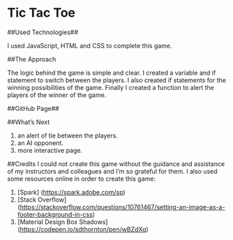 # Tic Tac Toe 
##Used Technologies## 

 I used JavaScript, HTML and CSS to complete this game. 

##The Approach

The logic behind the game is simple and clear. I created a variable and if statement to switch between the players. I also created if statements for the winning possibilities of the game. Finally I created a function to alert the players of the winner of the game.  

##GitHub Page## 


##What’s Next
1.  an alert of tie between the players.
2.  an AI opponent. 
3. more interactive page. 

##Credits
I could not create this game without the guidance and assistance of my instructors and colleagues and I’m so grateful for them.  I also used some resources online in order to create this game: 
1. [Spark] (https://spark.adobe.com/sp)
2. [Stack Overflow] (https://stackoverflow.com/questions/10761467/setting-an-image-as-a-footer-background-in-css)
3. [Material Design Box Shadows] (https://codepen.io/sdthornton/pen/wBZdXq)
